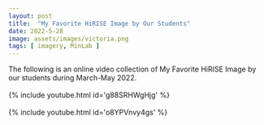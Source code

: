 ```yaml
---
layout: post
title:  "My Favorite HiRISE Image by Our Students"
date: 2022-5-28
image: assets/images/victoria.png
tags: [ imagery, MinLab ]
---
```


The following is an online video collection of My Favorite HiRISE Image by our students during March-May 2022.
<br>
<br>
{% include youtube.html id='g88SRHWgHjg' %}
<br>
<br>
{% include youtube.html id='o8YPVnvy4gs' %}
<br>
<br>